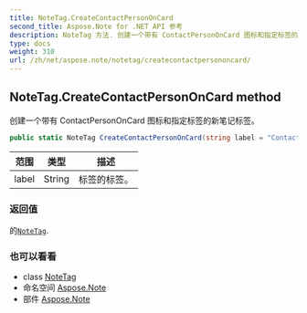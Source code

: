 ```yaml
---
title: NoteTag.CreateContactPersonOnCard
second_title: Aspose.Note for .NET API 参考
description: NoteTag 方法. 创建一个带有 ContactPersonOnCard 图标和指定标签的新笔记标签
type: docs
weight: 310
url: /zh/net/aspose.note/notetag/createcontactpersononcard/
---
```

## NoteTag.CreateContactPersonOnCard method

创建一个带有 ContactPersonOnCard 图标和指定标签的新笔记标签。

```csharp
public static NoteTag CreateContactPersonOnCard(string label = "Contact")
```

| 范围 | 类型 | 描述 |
| --- | --- | --- |
| label | String | 标签的标签。 |

### 返回值

的[`NoteTag`](../).

### 也可以看看

* class [NoteTag](../)
* 命名空间 [Aspose.Note](../../notetag/)
* 部件 [Aspose.Note](../../../)


